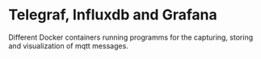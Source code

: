 # Telegraf, Influxdb and Grafana

Different Docker containers running programms for the capturing, storing and visualization of mqtt messages.
